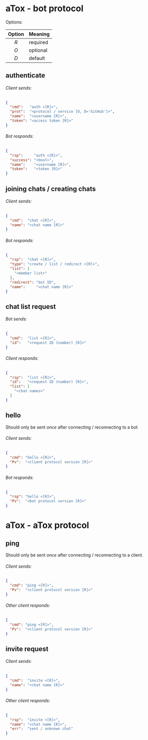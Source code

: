 # aTox - bot protocol

Options:

| Option | Meaning   |
| :----: | --------- |
|  *R*   | required  |
|  *O*   | optional  |
|  *D*   | default   |

## authenticate

###### Client sends:

```json
{
  "cmd":   "auth <[R]>",
  "prot":  "<protocol / service [O, D='GitHub']>",
  "name":  "<username [R]>",
  "token": "<access token [R]>"
}
```

###### Bot responds:

```json
{
  "rsp":     "auth <[R]>",
  "success": "<bool>",
  "name":    "<username [R]>",
  "token":   "<token [R]>"
}
```

## joining chats / creating chats

###### Client sends:

```json
{
  "cmd":  "chat <[R]>",
  "name": "<chat name [R]>"
}
```

###### Bot responds:

```json
{
  "rsp":  "chat <[R]>",
  "type": "create / list / redirect <[R]>",
  "list": [
    "<member list>"
  ],
  "redirect": "bot ID",
  "name":     "<chat name [R]>"
}
```

## chat list request

###### Bot sends:

```json
{
  "cmd":  "list <[R]>",
  "id":   "<request ID (number) [R]>"
}
```

###### Client responds:

```json
{
  "rsp":  "list <[R]>",
  "id":   "<request ID (number) [R]>",
  "list": [
    "<chat names>"
  ]
}
```

## hello

Should only be sent *once* after connecting / reconnecting to a bot

###### Client sends:

```json
{
  "cmd": "hello <[R]>",
  "Pv":  "<client protocol version [R]>"
}
```

###### Bot responds:

```json
{
  "rsp": "hello <[R]>",
  "Pv":  "<bot protocol version [R]>"
}
```


# aTox - aTox protocol

## ping

Should only be sent *once* after connecting / reconnecting to a client.

###### Client sends:

```json
{
  "cmd": "ping <[R]>",
  "Pv":  "<client protocol version [R]>"
}
```

###### Other client responds:

```json
{
  "cmd": "ping <[R]>",
  "Pv":  "<client protocol version [R]>"
}
```

## invite request

###### Client sends:

```json
{
  "cmd":  "invite <[R]>",
  "name": "<chat name [R]>"
}
```

###### Other client responds:

```json
{
  "rsp":  "invite <[R]>",
  "name": "<chat name [R]>",
  "err":  "sent / unknown chat"
}
```
